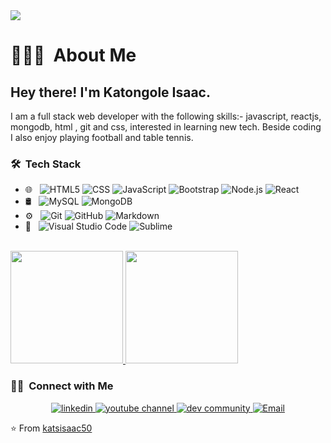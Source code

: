 
<img src="https://cdn-learn.adafruit.com/assets/assets/000/112/603/original/programming_GFP_GPHG_preview.png?1656018137">
<h1> 👨🏻‍💻 &nbsp;About Me </h1>
<h2> Hey there! I'm Katongole Isaac.</h2>
<p>I am a full stack web developer with the following skills:- javascript, reactjs, mongodb, html , git and css, interested in learning new tech. Beside coding I also enjoy playing football and table tennis.
</p>

<h3> 🛠 &nbsp;Tech Stack</h3>

- 🌐 &nbsp;
  ![HTML5](https://img.shields.io/badge/-HTML5-333333?style=flat&logo=HTML5)
  ![CSS](https://img.shields.io/badge/-CSS-333333?style=flat&logo=CSS3&logoColor=1572B6)
  ![JavaScript](https://img.shields.io/badge/-JavaScript-333333?style=flat&logo=javascript)
  ![Bootstrap](https://img.shields.io/badge/-Bootstrap-333333?style=flat&logo=bootstrap&logoColor=563D7C)
  ![Node.js](https://img.shields.io/badge/-Node.js-333333?style=flat&logo=node.js)
  ![React](https://img.shields.io/badge/-React-333333?style=flat&logo=react)
- 🛢 &nbsp;
  ![MySQL](https://img.shields.io/badge/-MySQL-333333?style=flat&logo=mysql)
  ![MongoDB](https://img.shields.io/badge/-MongoDB-333333?style=flat&logo=mongodb)
- ⚙️ &nbsp;
  ![Git](https://img.shields.io/badge/-Git-333333?style=flat&logo=git)
  ![GitHub](https://img.shields.io/badge/-GitHub-333333?style=flat&logo=github)
  ![Markdown](https://img.shields.io/badge/-Markdown-333333?style=flat&logo=markdown)
- 🔧 &nbsp;
  ![Visual Studio Code](https://img.shields.io/badge/-Visual%20Studio%20Code-333333?style=flat&logo=visual-studio-code&logoColor=007ACC)
  <!-- - ![RStudio](https://img.shields.io/badge/-RStudio-333333?style=flat&logo=rstudio) -->
  ![Sublime](https://img.shields.io/badge/-Sublime-333333?style=flat&logo=eclipse-ide&logoColor=2C2255)
<!-- - 🖥 &nbsp;
  ![Illustrator](https://img.shields.io/badge/-Illustrator-333333?style=flat&logo=adobe-illustrator)
  ![Photoshop](https://img.shields.io/badge/-Photoshop-333333?style=flat&logo=adobe-photoshop)
  ![InDesign](https://img.shields.io/badge/-InDesign-333333?style=flat&logo=adobe-indesign) -->

<br/>

<a href="https://github.com/AVS1508">
  <img height="180em" src="https://github-readme-stats.vercel.app/api?username=katsisaac50&theme=buefy&show_icons=true" />
  <img height="180em" src="https://github-readme-stats.vercel.app/api/top-langs/?username=katsisaac50&theme=buefy&layout=compact" />
</a>

<br/>

<h3> 🤝🏻 &nbsp;Connect with Me </h3>

<p align="center">
  <a href="https://www.linkedin.com/in/katongole-isaac-2b27b6170">
    <img alt="linkedin" title="Linkedin" src="https://custom-icon-badges.demolab.com/badge/Katongole Isaac-blue.svg?logo=linkedin"/>
  </a>
  <a href="https://www.freecodecamp.org/katsisaac50">
    <img alt="youtube channel" title="Youtube" src="https://custom-icon-badges.demolab.com/badge/@katsisaac50-black.svg?logo=freecodecamp"/>
  </a>
  <a href="https://dev.to/katsisaac50">
    <img alt="dev community" title="DEV" src="https://custom-icon-badges.demolab.com/badge/katsisaac50-red.svg?logo=devdotto"/>
  </a>
<a href="mailto:katsisaac50@gmail.com"><img alt="Email" src="https://img.shields.io/badge/Email-katsisaac50@gmail.com-blue?style=flat-square&logo=gmail"></a>
</p>

⭐️ From [katsisaac50](https://github.com/katsisaac50)
